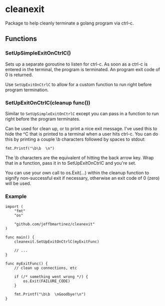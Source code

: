 # cleanexit

Package to help cleanly terminate a golang program via ctrl-c.

## Functions

### SetUpSimpleExitOnCtrlC()

Sets up a separate goroutine to listen for ctrl-c.
As soon as a ctrl-c is entered in the terminal, the program
is terminated. An program exit code of 0 is returned.

Use `SetUpExitOnCtrlC` to allow for a custom function to run
right before program termination.

### SetUpExitOnCtrlC(cleanup func())

Similar to `SetUpSimpleExitOnCtrlC` except you can pass in a
function to run right before the program terminates.

Can be used for clean up, or to print a nice exit message. I've
used this to hide the ^C that is printed to a terminal when a
user hits ctrl-c. You can do this by printing a couple \b
characters followed by spaces to stdout:

    fmt.Printf("\b\b  \n")

The \b characters are the equivalent of hitting the back arrow
key. Wrap that in a function, pass it in to SetUpExitOnCtrlC and
you're set.

You can use your own call to os.Exit(...) within the cleanup function
to signify non-successful exit if necessary, otherwise an exit code
of 0 (zero) will be used.

### Example

    import (
        "fmt"
        "os"
        
        "github.com/jeffbmartinez/cleanexit"
    )
    
    func main() {
        cleanexit.SetUpExitOnCtrlC(myExitFunc)
        
        // ...
    }
    
    func myExitFunc() {
        // clean up connections, etc
        
        if (/* something went wrong */) {
            os.Exit(FAILURE_CODE)
        }
        
        fmt.Printf("\b\b  \nGoodbye!\n")
    }
